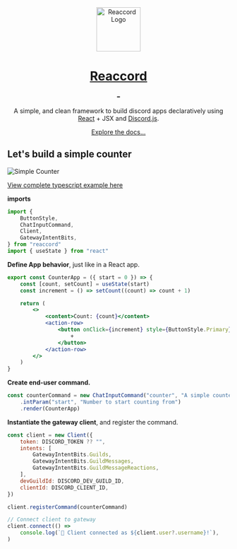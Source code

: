 <div align="center">
    <img src="https://raw.githubusercontent.com/djobbo/reaccord/master/assets/reaccord.svg" alt="Reaccord Logo" width="100">
    <h1 style="font-weight: bold">
        <a href="https://djobbo.github.io/reaccord" target="_blank" rel="noreferrer">Reaccord</a>
        <div>
        <a aria-label="reaccord NPM version" href="https://www.npmjs.com/package/reaccord" target="_blank" rel="noreferrer">
            <img alt="" src="https://img.shields.io/npm/v/reaccord.svg?style=flat-square&labelColor=2E3749&color=4596D1&logo=npm&label=reaccord">
        </a>
        <a aria-label="reaccord router NPM version" href="https://www.npmjs.com/package/@reaccord/router" target="_blank" rel="noreferrer">
            <img alt="" src="https://img.shields.io/npm/v/@reaccord/router.svg?style=flat-square&labelColor=2E3749&color=4596D1&logo=npm&label=@reaccord/router">
        </a>
        </div>
    </h1>

A simple, and clean framework to build discord apps declaratively using [React](https://reactjs.org/) + JSX and [Discord.js](https://discord.js.org/).

<a href="https://djobbo.github.io/reaccord" target="_blank" rel="noreferrer">Explore the docs...</a>

</div>

## Let's build a simple counter

<img src="https://raw.githubusercontent.com/djobbo/reaccord/master/assets/simple-counter.gif" alt="Simple Counter">

[View complete typescript example here](https://github.com/djobbo/reaccord/examples/simple-counter)

**imports**
```jsx
import {
    ButtonStyle,
    ChatInputCommand,
    Client,
    GatewayIntentBits,
} from "reaccord"
import { useState } from "react"
```

**Define App behavior**, just like in a React app.
```jsx
export const CounterApp = ({ start = 0 }) => {
    const [count, setCount] = useState(start)
    const increment = () => setCount((count) => count + 1)

    return (
        <>
            <content>Count: {count}</content>
            <action-row>
                <button onClick={increment} style={ButtonStyle.Primary}>
                    +
                </button>
            </action-row>
        </>
    )
}
```

**Create end-user command.**
```jsx
const counterCommand = new ChatInputCommand("counter", "A simple counter")
    .intParam("start", "Number to start counting from")
    .render(CounterApp)
```

**Instantiate the gateway client**, and register the command.
```jsx
const client = new Client({
    token: DISCORD_TOKEN ?? "",
    intents: [
        GatewayIntentBits.Guilds,
        GatewayIntentBits.GuildMessages,
        GatewayIntentBits.GuildMessageReactions,
    ],
    devGuildId: DISCORD_DEV_GUILD_ID,
    clientId: DISCORD_CLIENT_ID,
})

client.registerCommand(counterCommand)

// Connect client to gateway
client.connect(() =>
    console.log(`🚀 Client connected as ${client.user?.username}!`),
)

```
